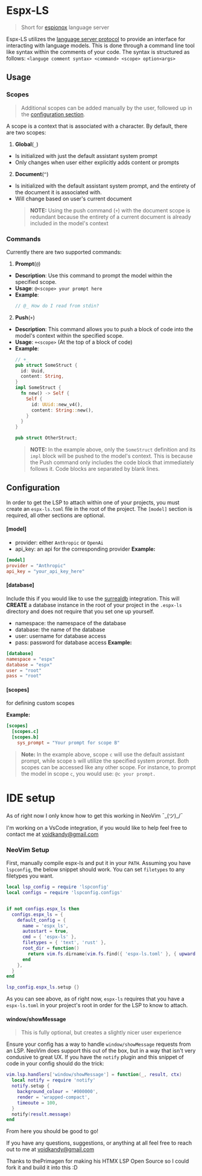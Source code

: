 # Espx-LS
> Short for [espionox](https://github.com/voidKandy/espionox) language server

Espx-LS utilizes the [language server protocol](https://microsoft.github.io/language-server-protocol/specifications/lsp/3.17/specification/) to provide an interface for interacting with language models. This is done through a command line tool like syntax within the comments of your code. The syntax is structured as follows: 
`<languge comment syntax> <command> <scope> option<args>`

## Usage
### Scopes
> Additional scopes can be added manually by the user, followed up in the [configuration section](#configuration).

A scope is a context that is associated with a character. By default, there are two scopes: 
1. **Global**(`_`)
  * Is initialized with just the default assistant system prompt
  * Only changes when user either explicitly adds content or prompts 
2. **Document**(`^`)
  * Is initialized with the default assistant system prompt, and the entirety of the document it is associated with.
  * Will change based on user's current document
    >**NOTE:** Using the push command (`+`) with the document scope is redundant because the entirety of a current document is already included in the model's context

  

### Commands
Currently there are two supported commands: 
1. **Prompt**(`@`)
  * **Description**: Use this command to prompt the model within the specified scope.
  * **Usage**: `@<scope> your prompt here`
  * **Example**: 
    ```rust
    // @_ How do I read from stdin?
    ```
2. **Push**(`+`)
  * **Description**: This command allows you to push a block of code into the model's context within the specified scope.
  * **Usage**: `+<scope>` (At the top of a block of code)
  * **Example**: 
    ```rust
    // +_
    pub struct SomeStruct {
      id: Uuid,
      content: String,
    }
    impl SomeStruct {
      fn new() -> Self {
        Self {
          id: UUid::new_v4(),
          content: String::new(),
        }
      }
    }

    pub struct OtherStruct;
    ```
    >**NOTE:** In the example above, only the `SomeStruct` definition and its `impl` block will be pushed to the model's context. This is because the Push command only includes the code block that immediately follows it. Code blocks are separated by blank lines.

## Configuration
In order to get the LSP to attach within one of your projects, you must create an `espx-ls.toml` file in the root of the project. The `[model]` section is required, all other sections are optional.
#### [model] 
* provider: either `Anthropic` or `OpenAi`
* api_key: an api for the corresponding provider
**Example:**
```toml
[model]
provider = "Anthropic"
api_key = "your_api_key_here"
```

#### [database] 
Include this if you would like to use the [surrealdb](https://github.com/surrealdb/surrealdb) integration. This will **CREATE** a database instance in the root of your project in the `.espx-ls` directory and does not require that you set one up yourself. 
* namespace: the namespace of the database
* database: the name of the database
* user: username for database access
* pass: password for database access
**Example:**
```toml
[database]
namespace = "espx"
database = "espx"
user = "root"
pass = "root"
```
#### [scopes]
for defining custom scopes

**Example:**
```toml
[scopes]
  [scopes.c]
  [scopes.b]
    sys_prompt = "Your prompt for scope B"
```
>**Note:** In the example above, scope `c` will use the default assistant prompt, while scope `b` will utilize the specified system prompt. Both scopes can be accessed like any other scope. For instance, to prompt the model in scope `c`, you would use: `@c your prompt.`


# IDE setup
As of right now I only know how to get this working in NeoVim ¯\_(ツ)\_/¯

I'm working on a VsCode integration, if you would like to help feel free to contact me at [voidkandy@gmail.com](mailto:voidkandy@gmail.com)

### NeoVim Setup  

First, manually compile espx-ls and put it in your `PATH`. Assuming you have `lspconfig`, the below snippet should work. You can set `filetypes` to any filetypes you want.

```lua
local lsp_config = require 'lspconfig'
local configs = require 'lspconfig.configs'


if not configs.espx_ls then
  configs.espx_ls = {
    default_config = {
      name = 'espx_ls',
      autostart = true,
      cmd = { 'espx-ls' },
      filetypes = { 'text', 'rust' },
      root_dir = function()
        return vim.fs.dirname(vim.fs.find({ 'espx-ls.toml' }, { upward = true })[1])
      end
    },
  }
end

lsp_config.espx_ls.setup {}
```

As you can see above, as of right now, `espx-ls` requires that you have a `espx-ls.toml` in your project's root in order for the LSP to know to attach.

#### window/showMessage
> This is fully optional, but creates a slightly nicer user experience

Ensure your config has a way to handle `window/showMessage` requests from an LSP. NeoVim does support this out of the box, but in a way that isn't very condusive to great UX.
If you have the `notify` plugin and this snippet of code in your config should do the trick:

```lua
vim.lsp.handlers['window/showMessage'] = function(_, result, ctx)
  local notify = require 'notify'
  notify.setup {
    background_colour = '#000000',
    render = 'wrapped-compact',
    timeoute = 100,
  }
  notify(result.message)
end
```

From here you should be good to go!

If you have any questions, suggestions, or anything at all feel free to reach out to me at [voidkandy@gmail.com](mailto:voidkandy@gmail.com)

Thanks to thePrimagen for making his HTMX LSP Open Source so I could fork it and build it into this :D

